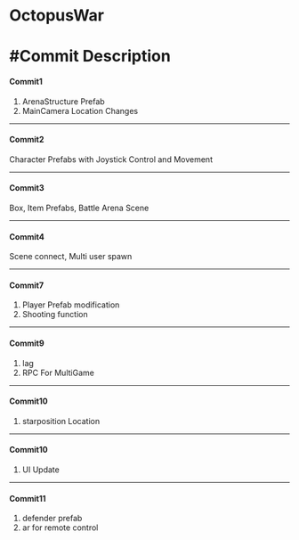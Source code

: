 # OctopusWar




#Commit Description
=======================
#### Commit1 
1. ArenaStructure Prefab
2. MainCamera Location Changes

-----------------------
#### Commit2 
Character Prefabs with Joystick Control and Movement

-----------------------
#### Commit3
Box, Item Prefabs, Battle Arena Scene

-----------------------
#### Commit4
Scene connect, Multi user spawn

-----------------------
#### Commit7
1. Player Prefab modification
2. Shooting function

-----------------------
#### Commit9
1. lag
2. RPC For MultiGame

-----------------------
#### Commit10
1. starposition Location

-----------------------
#### Commit10
1. UI Update

-----------------------
#### Commit11
1. defender prefab
2. ar for remote control
